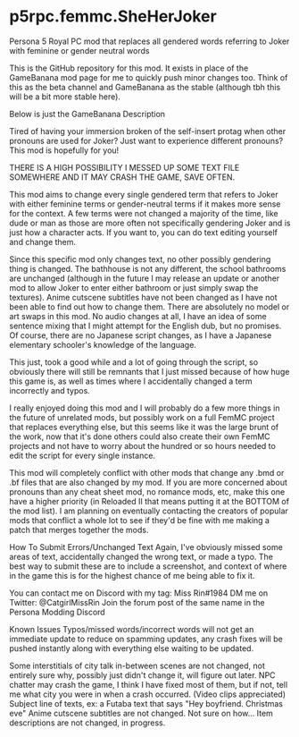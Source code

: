 # p5rpc.femmc.SheHerJoker
Persona 5 Royal PC mod that replaces all gendered words referring to Joker with feminine or gender neutral words

This is the GitHub repository for this mod. It exists in place of the GameBanana mod page for me to quickly push minor changes too.
Think of this as the beta channel and GameBanana as the stable (although tbh this will be a bit more stable here).

Below is just the GameBanana Description

Tired of having your immersion broken of the self-insert protag when other pronouns are used for Joker? Just want to experience different pronouns? This mod is hopefully for you!

THERE IS A HIGH POSSIBILITY I MESSED UP SOME TEXT FILE SOMEWHERE AND IT MAY CRASH THE GAME, SAVE OFTEN.

This mod aims to change every single gendered term that refers to Joker with either feminine terms or gender-neutral terms if it makes more sense for the context. A few terms were not changed a majority of the time, like dude or man as those are more often not specifically gendering Joker and is just how a character acts. If you want to, you can do text editing yourself and change them.

Since this specific mod only changes text, no other possibly gendering thing is changed. The bathhouse is not any different, the school bathrooms are unchanged (although in the future I may release an update or another mod to allow Joker to enter either bathroom or just simply swap the textures). Anime cutscene subtitles have not been changed as I have not been able to find out how to change them. There are absolutely no model or art swaps in this mod. No audio changes at all, I have an idea of some sentence mixing that I might attempt for the English dub, but no promises. Of course, there are no Japanese script changes, as I have a Japanese elementary schooler's knowledge of the language.

This just, took a good while and a lot of going through the script, so obviously there will still be remnants that I just missed because of how huge this game is, as well as times where I accidentally changed a term incorrectly and typos.

I really enjoyed doing this mod and I will probably do a few more things in the future of unrelated mods, but possibly work on a full FemMC project that replaces everything else, but this seems like it was the large brunt of the work, now that it's done others could also create their own FemMC projects and not have to worry about the hundred or so hours needed to edit the script for every single instance.

This mod will completely conflict with other mods that change any .bmd or .bf files that are also changed by my mod. 
If you are more concerned about pronouns than any cheat sheet mod, no romance mods, etc, make this one have a higher priority (in Reloaded II that means putting it at the BOTTOM of the mod list). I am planning on eventually contacting the creators of popular mods that conflict a whole lot to see if they'd be fine with me making a patch that merges together the mods.

How To Submit Errors/Unchanged Text
Again, I've obviously missed some areas of text, accidentally changed the wrong text, or made a typo. The best way to submit these are to include a screenshot, and context of where in the game this is for the highest chance of me being able to fix it.

You can contact me on Discord with my tag: Miss Rin#1984
DM me on Twitter: @CatgirlMissRin
Join the forum post of the same name in the Persona Modding Discord

Known Issues
Typos/missed words/incorrect words will not get an immediate update to reduce on spamming updates, any crash fixes will be pushed instantly along with everything else waiting to be updated.

Some interstitials of city talk in-between scenes are not changed, not entirely sure why, possibly just didn't change it, will figure out later.
NPC chatter may crash the game, I think I have fixed most of them, but if not, tell me what city you were in when a crash occurred. (Video clips appreciated)
Subject line of texts, ex: a Futaba text that says "Hey boyfriend. Christmas eve"
Anime cutscene subtitles are not changed. Not sure on how...
Item descriptions are not changed, in progress.
